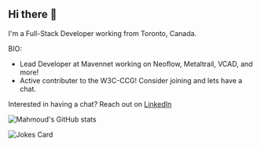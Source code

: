 ## Hi there 👋

I'm a Full-Stack Developer working from Toronto, Canada.

BIO:

- Lead Developer at Mavennet working on Neoflow, Metaltrail, VCAD, and more!
- Active contributer to the W3C-CCG! Consider joining and lets have a chat.

Interested in having a chat? Reach out on [LinkedIn](https://www.linkedin.com/in/mkhraishi/)

![Mahmoud's GitHub stats](https://github-readme-stats.vercel.app/api?username=mkhraisha&theme=radical)

![Jokes Card](https://readme-jokes.vercel.app/api?theme=radical)
